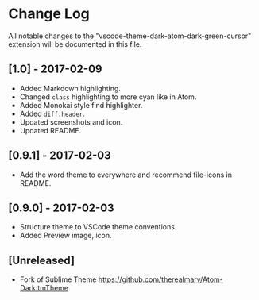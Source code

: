 # Change Log
All notable changes to the "vscode-theme-dark-atom-dark-green-cursor" extension will be documented in this file.

## [1.0] - 2017-02-09
- Added Markdown highlighting.
- Changed `class` highlighting to more cyan like in Atom.
- Added Monokai style find highlighter.
- Added `diff.header`.
- Updated screenshots and icon.
- Updated README.

## [0.9.1] - 2017-02-03
- Add the word theme to everywhere and recommend file-icons in README.

## [0.9.0] - 2017-02-03
- Structure theme to VSCode theme conventions.
- Added Preview image, icon.

## [Unreleased]
- Fork of Sublime Theme <https://github.com/therealmarv/Atom-Dark.tmTheme>.